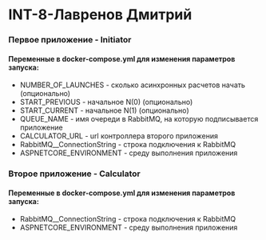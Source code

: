 #  INT-8-Лавренов Дмитрий

### Первое приложение - Initiator

#### Переменные в docker-compose.yml для изменения параметров запуска:
 - NUMBER_OF_LAUNCHES - сколько асинхронных расчетов начать (опционально)
 - START_PREVIOUS - начальное N(0) (опционально)
 - START_CURRENT - начальное N(1) (опционально)
 - QUEUE_NAME - имя очереди в RabbitMQ, на которую подписывается приложение
 - CALCULATOR_URL - url контроллера второго приложения
 - RabbitMQ__ConnectionString - строка подключения к RabbitMQ
 - ASPNETCORE_ENVIRONMENT - среду выполнения приложения

### Второе приложение - Calculator

#### Переменные в docker-compose.yml для изменения параметров запуска:
 - RabbitMQ__ConnectionString - строка подключения к RabbitMQ
 - ASPNETCORE_ENVIRONMENT - среду выполнения приложения